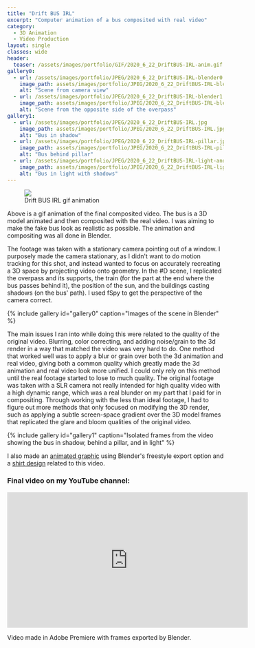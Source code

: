 ```yaml
---
title: "Drift BUS IRL"
excerpt: "Computer animation of a bus composited with real video"
category:
  - 3D Animation
  - Video Production
layout: single
classes: wide
header:
  teaser: /assets/images/portfolio/GIF/2020_6_22_DriftBUS-IRL-anim.gif
gallery0:
  - url: /assets/images/portfolio/JPEG/2020_6_22_DriftBUS-IRL-blender0.jpg
    image_path: assets/images/portfolio/JPEG/2020_6_22_DriftBUS-IRL-blender0.jpg
    alt: "Scene from camera view"
  - url: /assets/images/portfolio/JPEG/2020_6_22_DriftBUS-IRL-blender1.jpg
    image_path: assets/images/portfolio/JPEG/2020_6_22_DriftBUS-IRL-blender1.jpg
    alt: "Scene from the opposite side of the overpass"
gallery1:
  - url: /assets/images/portfolio/JPEG/2020_6_22_DriftBUS-IRL.jpg
    image_path: assets/images/portfolio/JPEG/2020_6_22_DriftBUS-IRL.jpg
    alt: "Bus in shadow"
  - url: /assets/images/portfolio/JPEG/2020_6_22_DriftBUS-IRL-pillar.jpg
    image_path: assets/images/portfolio/JPEG/2020_6_22_DriftBUS-IRL-pillar.jpg
    alt: "Bus behind pillar"
  - url: /assets/images/portfolio/JPEG/2020_6_22_DriftBUS-IRL-light-and-shadows.jpg
    image_path: assets/images/portfolio/JPEG/2020_6_22_DriftBUS-IRL-light-and-shadows.jpg
    alt: "Bus in light with shadows"
---
```


<figure class="align-center">
	<a href="/assets/images/portfolio/GIF/2020_6_22_DriftBUS-IRL-anim.gif"><img src="/assets/images/portfolio/GIF/2020_6_22_DriftBUS-IRL-anim.gif"></a>
  <figcaption>Drift BUS IRL gif animation</figcaption>
</figure>

Above is a gif animation of the final composited video. The bus is a 3D model animated and then composited with the real video. I was aiming to make the fake bus look as realistic as possible. The animation and compositing was all done in Blender.

The footage was taken with a stationary camera pointing out of a window. I purposely made the camera stationary, as I didn't want to do motion tracking for this shot, and instead wanted to focus on accurately recreating a 3D space by projecting video onto geometry. In the #D scene, I replicated the overpass and its supports, the train (for the part at the end where the bus passes behind it), the position of the sun, and the buildings casting shadows (on the bus' path). I used fSpy to get the perspective of the camera correct.

{% include gallery id="gallery0" caption="Images of the scene in Blender" %}


The main issues I ran into while doing this were related to the quality of the original video. Blurring, color correcting, and adding noise/grain to the 3d render in a way that matched the video was very hard to do. One method that worked well was to apply a blur or grain over both the 3d animation and real video, giving both a common quality which greatly made the 3d animation and real video look more unified. I could only rely on this method until the real footage started to lose to much quality. The original footage was taken with a SLR camera not really intended for high quality video with a high dynamic range, which was a real blunder on my part that I paid for in compositing. Through working with the less than ideal footage, I had to figure out more methods that only focused on modifying the 3D render, such as applying a subtle screen-space gradient over the 3D model frames that replicated the glare and bloom qualities of the original video.

{% include gallery id="gallery1" caption="Isolated frames from the video showing the bus in shadow, behind a pillar, and in light" %}


I also made an [animated graphic](/3d%20animation/blender/adobe%20photoshop/Drift-BUS-Wireframe-Animation/) using Blender's freestyle export option and a [shirt design](/graphic%20design/blender/adobe%20illustrator/Drift-BUS-Shirt/) related to this video.


### Final video on my YouTube channel:
<iframe width="560" height="315" src="https://www.youtube.com/embed/NO3P2kM0YG4" frameborder="0" allow="accelerometer; autoplay; clipboard-write; encrypted-media; gyroscope; picture-in-picture" allowfullscreen></iframe>

Video made in Adobe Premiere with frames exported by Blender.
